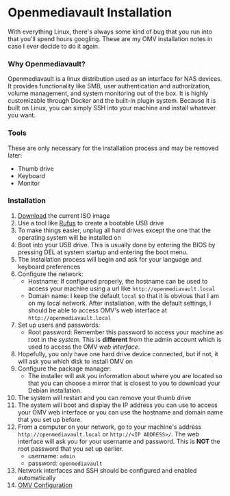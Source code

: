 # Openmediavault Installation

With everything Linux, there's always some kind of bug that you run into that you'll spend hours googling. These are my OMV installation notes in case I ever decide to do it again. 

### Why Openmediavault?
Openmediavault is a linux distribution used as an interface for NAS devices. It provides functionality like SMB, user authentication and authorization, volume management, and system monitoring out of the box. It is highly customizable through Docker and the built-in plugin system. Because it is built on Linux, you can simply SSH into your machine and install whatever you want.

### Tools
These are only necessary for the installation process and may be removed later:
- Thumb drive
- Keyboard
- Monitor

### Installation
1. [Download](https://www.openmediavault.org/download.html) the current ISO image
2. Use a tool like [Rufus](https://rufus.ie/) to create a bootable USB drive
3. To make things easier, unplug all hard drives except the one that the operating system will be installed on
4. Boot into your USB drive. This is usually done by entering the BIOS by pressing DEL at system startup and entering the boot menu.
6. The installation process will begin and ask for your language and keyboard preferences
7. Configure the network: 
    - Hostname: If configured properly, the hostname can be used to access your machine using a url like `http://openmediavault.local`
    - Domain name: I keep the default `local` so that it is obvious that I am on my local network. After installation, with the default settings, I should be able to access OMV's web interface at `http://openmediavault.local` 
8. Set up users and passwords:
    - Root password: Remember this password to access your machine as root in the *system*. This is **different** from the admin account which is used to access the OMV *web interface*.
9. Hopefully, you only have one hard drive device connected, but if not, it will ask you which disk to install OMV on
10. Configure the package manager:
    - The installer will ask you information about where you are located so that you can choose a mirror that is closest to you to download your Debian installation.
11. The system will restart and you can remove your thumb drive
12. The system will boot and display the IP address you can use to access your OMV web interface or you can use the hostname and domain name that you set up before.
13. From a computer on your network, go to your machine's address `http://openmediavault.local` or `http://<IP ADDRESS>/`. The web interface will ask you for your username and password. This is **NOT** the root password that you set up earlier.
    - username: `admin`
    - password: `openmediavault`
14. Network interfaces and SSH should be configured and enabled automatically
15. [OMV Configuration]("notes/03-openmediavault-configuration.md") 
